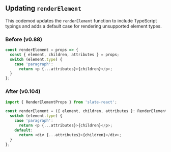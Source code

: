 
## Updating ```renderElement```

This codemod updates the ```renderElement``` function to include TypeScript typings and adds a default case for rendering unsupported element types.

### Before (v0.88)

```ts
const renderElement = props => {
  const { element, children, attributes } = props;
  switch (element.type) {
    case 'paragraph':
      return <p {...attributes}>{children}</p>;
  }
};
```

### After (v0.104)

```ts
import { RenderElementProps } from 'slate-react';

const renderElement = ({ element, children, attributes }: RenderElementProps) => {
  switch (element.type) {
    case 'paragraph':
      return <p {...attributes}>{children}</p>;
    default:
      return <div {...attributes}>{children}</div>;
  }
};
```

